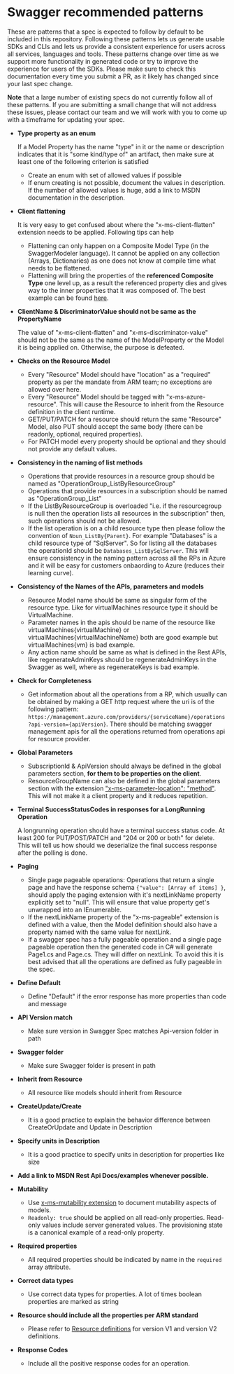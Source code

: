 # Swagger recommended patterns
These are patterns that a spec is expected to follow by default to be included in this repository. Following these patterns lets us generate usable SDKs and CLIs and lets us provide a consistent experience for users across all services, languages and tools. These patterns change over time as we support more functionality in generated code or try to improve the experience for users of the SDKs. Please make sure to check this documentation every time you submit a PR, as it likely has changed since your last spec change.

**Note** that a large number of existing specs do not currently follow all of these patterns. If you are submitting a small change that will not address these issues, please contact our team and we will work with you to come up with a timeframe for updating your spec.

 - **Type property as an enum**

    If a Model Property has the name "type" in it or the name or description indicates that it is "some kind/type of" an artifact, then make sure at least one of the following criterion is satisfied
     - Create an enum with set of allowed values if possible
     - If enum creating is not possible, document the values in description. If the number of allowed values is huge, add a link to MSDN documentation in the description.
 - **Client flattening**

    It is very easy to get confused about where the "x-ms-client-flatten" extension needs to be applied. Following tips can help 
    - Flattening can only happen on a Composite Model Type (in the SwaggerModeler language). It cannot be applied on any collection (Arrays, Dictionaries) as one does not know at compile time what needs to be flattened.
    - Flattening will bring the properties of the **referenced Composite Type** one level up, as a result the referenced property dies and gives way to the inner properties that it was composed of. The best example can be found [here](https://github.com/Azure/azure-rest-api-specs/blob/master/arm-storage/2016-01-01/swagger/storage.json#L763).
 - **ClientName & DiscriminatorValue should not be same as the PropertyName**
 
    The value of "x-ms-client-flatten" and "x-ms-discriminator-value" should not be the same as the name of the ModelProperty or the Model it is being applied on. Otherwise, the purpose is defeated.
 - **Checks on the Resource Model**
 
    - Every "Resource" Model should have "location" as a "required" property as per the mandate from ARM team; no exceptions are allowed over here.
    - Every "Resource" Model should be tagged with "x-ms-azure-resource". This will cause the Resource to inherit from the Resource definition in the client runtime.
    - GET/PUT/PATCH for a resource should return the same "Resource" Model, also PUT should accept the same body (there can be readonly, optional, required properties).
    - For PATCH model every property should be optional and they should not provide any default values.
 - **Consistency in the naming of list methods**
 
    - Operations that provide resources in a resource group should be named as "OperationGroup_ListByResourceGroup"
    - Operations that provide resources in a subscription should be named as "OperationGroup_List"
    - If the ListByResourceGroup is overloaded "i.e. if the resourcegroup is null then the operation lists all resources in the subscription" then, such operations should not be allowed.
    - If the list operation is on a child resource type then please follow the convention of `Noun_ListBy{Parent}`. For example "Databases" is a child resource type of "SqlServer". So for listing all the databases the operationId should be `Databases_ListBySqlServer`. This will ensure consistency in the naming pattern across all the RPs in Azure and it will be easy for customers onbaording to Azure (reduces their learning curve).
 - **Consistency of the Names of the APIs, parameters and models**
 
    - Resource Model name should be same as singular form of the resource type. Like for virtualMachines resource type it should be VirtualMachine.
    - Parameter names in the apis should be name of the resource like virtualMachines\{virtualMachine} or virtualMachines\{virtualMachineName} both are good example but virtualMachines\{vm} is bad example. 
    - Any action name should be same as what is defined in the Rest APIs, like regenerateAdminKeys should be regenerateAdminKeys in the Swagger as well, where as regenerateKeys is bad example.
 - **Check for Completeness**
 
    - Get information about all the operations from a RP, which usually can be obtained by making a GET http request where the uri is of the following pattern: `https://management.azure.com/providers/{serviceName}/operations?api-version={apiVersion}`. There should be matching swagger management apis for all the operations returned from operations api for resource provider.
 - **Global Parameters**
 
    - SubscriptionId & ApiVersion should always be defined in the global parameters section, **for them to be properties on the client**.
    - ResourceGroupName can also be defined in the global parameters section with the extension ["x-ms-parameter-location": "method"](https://github.com/Azure/autorest/blob/master/Documentation/swagger-extensions.md#x-ms-parameter-location). This will not make it a client property and it reduces repetition.
 - **Terminal SuccessStatusCodes in responses for a LongRunning Operation**
 
    A longrunning operation should have a terminal success status code. At least 200 for PUT/POST/PATCH and "204 or 200 or both" for delete. This will tell us how should we deserialize the final success response after the polling is done.
 - **Paging**
 
    - Single page pageable operations: Operations that return a single page and have the response schema `{"value": [Array of items] }`, should apply the paging extension with it's nextLinkName property explicitly set to "null". This will ensure that value property get's unwrapped into an IEnumerable<underlyingItemType>.
    - If the nextLinkName property of the "x-ms-pageable" extension is defined with a value, then the Model definition should also have a property named with the same value for nextLink.
    - If a swagger spec has a fully pageable operation and a single page pageable operation then the generated code in C# will generate Page1.cs and Page.cs. They will differ on nextLink. To avoid this it is best advised that all the operations are defined as fully pageable in the spec.
 - **Define Default**
 
    -  Define "Default" if the error response has more properties than code and message
 - **API Version match**
 
   - Make sure version in Swagger Spec matches Api-version folder in path
 - **Swagger folder**
 
   - Make sure Swagger folder is present in path
 - **Inherit from Resource**
 
   - All resource like models should inherit from Resource
 - **CreateUpdate/Create**
 
   - It is a good practice to explain the behavior difference between CreateOrUpdate and Update in Description
 - **Specify units in Description**
 
   - It is a good practice to specify units in description for properties like size
 
 - **Add a link to MSDN Rest Api Docs/examples whenever possible.**
 
 - **Mutability**
 
	- Use [x-ms-mutability extension](https://github.com/Azure/azure-rest-api-specs/blob/master/documentation/swagger-extensions.md#x-ms-mutability) to document mutability aspects of models.
	- `Readonly: true` should be applied on all read-only properties. Read-only values include server generated values. The provisioning state is a canonical example of a read-only property.
 
 - **Required properties**
 
	- All required properties should be indicated by name in the `required` array attribute.
 
 - **Correct data types**

	- Use correct data types for properties. A lot of times boolean properties are marked as string
 
 - **Resource should include all the properties per ARM standard**
	- Please refer to [Resource definitions](https://github.com/Azure/azure-rest-api-specs/blob/master/documentation/resource-definitions.md) for version V1 and version V2 definitions.   
 
 - **Response Codes**
	
	- Include all the positive response codes for an operation.
